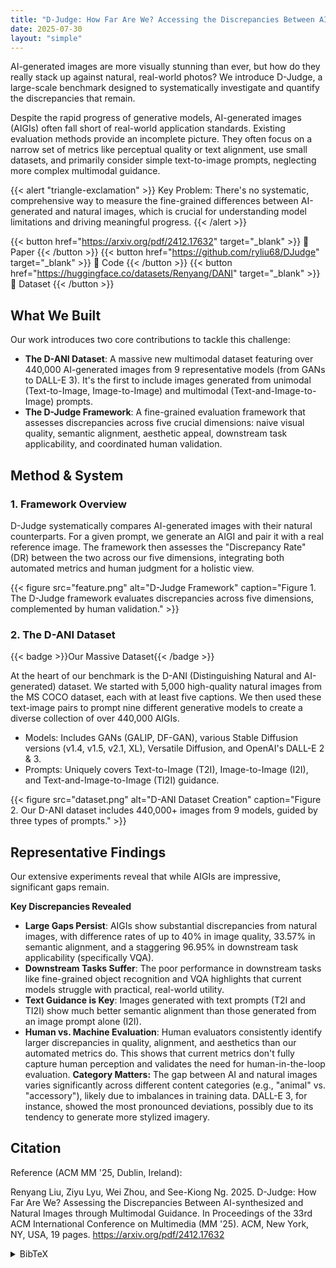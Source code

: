 ```yaml
---
title: "D-Judge: How Far Are We? Accessing the Discrepancies Between AI-synthesized Images and Natural Images through Multimodal Guidance"
date: 2025-07-30
layout: "simple"
---
```

AI-generated images are more visually stunning than ever, but how do they really stack up against natural, real-world photos? We introduce D-Judge, a large-scale benchmark designed to systematically investigate and quantify the discrepancies that remain.

Despite the rapid progress of generative models, AI-generated images (AIGIs) often fall short of real-world application standards. Existing evaluation methods provide an incomplete picture. They often focus on a narrow set of metrics like perceptual quality or text alignment, use small datasets, and primarily consider simple text-to-image prompts, neglecting more complex multimodal guidance.


{{< alert "triangle-exclamation" >}}
Key Problem: There's no systematic, comprehensive way to measure the fine-grained differences between AI-generated and natural images, which is crucial for understanding model limitations and driving meaningful progress.
{{< /alert >}}

{{< button href="https://arxiv.org/pdf/2412.17632" target="_blank" >}}
📄 Paper
{{< /button >}}
{{< button href="https://github.com/ryliu68/DJudge" target="_blank" >}}
📁 Code
{{< /button >}}
{{< button href="https://huggingface.co/datasets/Renyang/DANI" target="_blank" >}}
🤗 Dataset
{{< /button >}}

## What We Built
 
Our work introduces two core contributions to tackle this challenge:


- **The D-ANI Dataset**: A massive new multimodal dataset featuring over 440,000 AI-generated images from 9 representative models (from GANs to DALL-E 3). It's the first to include images generated from unimodal (Text-to-Image, Image-to-Image) and multimodal (Text-and-Image-to-Image) prompts.
- **The D-Judge Framework**: A fine-grained evaluation framework that assesses discrepancies across five crucial dimensions: naive visual quality, semantic alignment, aesthetic appeal, downstream task applicability, and coordinated human validation.

## Method & System
### 1. Framework Overview
D-Judge systematically compares AI-generated images with their natural counterparts. For a given prompt, we generate an AIGI and pair it with a real reference image. The framework then assesses the "Discrepancy Rate" (DR) between the two across our five dimensions, integrating both automated metrics and human judgment for a holistic view.

{{< figure src="feature.png" alt="D-Judge Framework" caption="Figure 1. The D-Judge framework evaluates discrepancies across five dimensions, complemented by human validation." >}}

### 2. The D-ANI Dataset
{{< badge >}}Our Massive Dataset{{< /badge >}}

At the heart of our benchmark is the D-ANI (Distinguishing Natural and AI-generated) dataset. We started with 5,000 high-quality natural images from the MS COCO dataset, each with at least five captions. We then used these text-image pairs to prompt nine different generative models to create a diverse collection of over 440,000 AIGIs.


- Models: Includes GANs (GALIP, DF-GAN), various Stable Diffusion versions (v1.4, v1.5, v2.1, XL), Versatile Diffusion, and OpenAI's DALL-E 2 & 3.
- Prompts: Uniquely covers Text-to-Image (T2I), Image-to-Image (I2I), and Text-and-Image-to-Image (TI2I) guidance.

{{< figure src="dataset.png" alt="D-ANI Dataset Creation" caption="Figure 2. Our D-ANI dataset includes 440,000+ images from 9 models, guided by three types of prompts." >}}


## Representative Findings
Our extensive experiments reveal that while AIGIs are impressive, significant gaps remain.

**Key Discrepancies Revealed**

- **Large Gaps Persist**: AIGIs show substantial discrepancies from natural images, with difference rates of up to 40% in image quality, 33.57% in semantic alignment, and a staggering 96.95% in downstream task applicability (specifically VQA).
- **Downstream Tasks Suffer**: The poor performance in downstream tasks like fine-grained object recognition and VQA highlights that current models struggle with practical, real-world utility.
- **Text Guidance is Key**: Images generated with text prompts (T2I and TI2I) show much better semantic alignment than those generated from an image prompt alone (I2I).
- **Human vs. Machine Evaluation**: Human evaluators consistently identify larger discrepancies in quality, alignment, and aesthetics than our automated metrics do. This shows that current metrics don't fully capture human perception and validates the need for human-in-the-loop evaluation.
**Category Matters:** The gap between AI and natural images varies significantly across different content categories (e.g., "animal" vs. "accessory"), likely due to imbalances in training data. DALL-E 3, for instance, showed the most pronounced deviations, possibly due to its tendency to generate more stylized imagery.




## Citation
Reference (ACM MM '25, Dublin, Ireland):

Renyang Liu, Ziyu Lyu, Wei Zhou, and See-Kiong Ng. 2025. D-Judge: How Far Are We? Assessing the Discrepancies Between AI-synthesized and Natural Images through Multimodal Guidance. In Proceedings of the 33rd ACM International Conference on Multimedia (MM '25). ACM, New York, NY, USA, 19 pages. https://arxiv.org/pdf/2412.17632 

<details>
<summary>BibTeX</summary>
@article{liu2024d,
  title={D-Judge: How Far Are We? Evaluating the Discrepancies Between AI-synthesized Images and Natural Images through Multimodal Guidance},
  author={Liu, Renyang and Lyu, Ziyu and Zhou, Wei and Ng, See-Kiong},
  journal={arXiv preprint arXiv:2412.17632},
  year={2024}
}
</details>